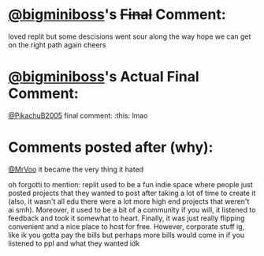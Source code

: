 # [@bigminiboss](https://replit.com/@bigminiboss)'s ~~Final~~ Comment:
loved replit but some descisions went sour along the way hope we can get on the right path again cheers

# [@bigminiboss](https://replit.com/@bigminiboss)'s Actual Final Comment:
[@PikachuB2005](https://replit.com/@PikachuB2005) final comment: :this: lmao

# Comments posted after (why):
[@MrVoo](@MrVoo) it became the very thing it hated

oh forgotti to mention: replit used to be a fun indie space where people just posted projects that they wanted to post after taking a lot of time to create it (also, it wasn't all edu there were a lot more high end projects that weren't ai smh). Moreover, it used to be a bit of a community if you will, it listened to feedback and took it somewhat to heart. Finally, it was just really flipping convenient and a nice place to host for free. However, corporate stuff ig, like ik you gotta pay the bills but perhaps more bills would come in if you listened to ppl and what they wanted idk